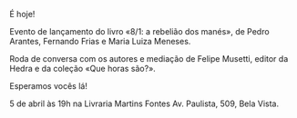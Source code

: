 É hoje!

Evento de lançamento do livro «8/1: a rebelião dos manés», de Pedro Arantes, Fernando Frias e Maria Luiza Meneses.

Roda de conversa com os autores e mediação de Felipe Musetti, editor da Hedra e da coleção 
«Que horas são?».

Esperamos vocês lá!

5 de abril às 19h na Livraria Martins Fontes
Av. Paulista, 509, Bela Vista.